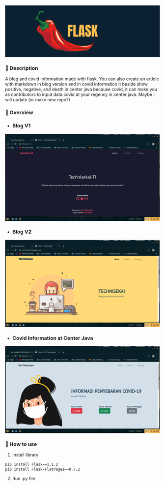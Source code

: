 <p align="center">
  <img src="header.png" align="tcenter">
</p>

### :notebook_with_decorative_cover: Description
A blog and covid information made with flask. You can also create an article with markdown in blog version and in covid information it beside show positive, negative, and death in center java because covid, it can make you as contributors to input data covid at your regency in center java. Maybe i will update (or make new repo?)

### :eyes: Overview

- ### **Blog V1**
![blog-v1](Overview/blog-v1.png)

- ### **Blog V2**
![blog-v2](Overview/blog-v2.png)

- ### **Covid Information at Center Java**
![covid-information](Overview/covid-information.png)


### :tanabata_tree: How to use
1. Install library
```
pip install Flask==1.1.2
pip install Flask-FlatPages==0.7.2
```
2. Run .py file
